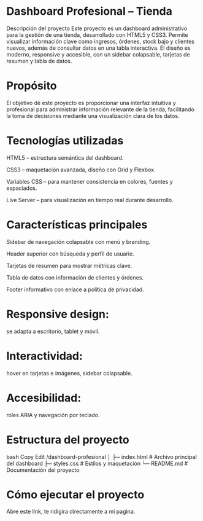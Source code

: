 # Dashboard Profesional – Tienda
Descripción del proyecto
Este proyecto es un dashboard administrativo para la gestión de una tienda, desarrollado con HTML5 y CSS3.
Permite visualizar información clave como ingresos, órdenes, stock bajo y clientes nuevos, además de consultar datos en una tabla interactiva.
El diseño es moderno, responsive y accesible, con un sidebar colapsable, tarjetas de resumen y tabla de datos.

# Propósito
El objetivo de este proyecto es proporcionar una interfaz intuitiva y profesional para administrar información relevante de la tienda, facilitando la toma de decisiones mediante una visualización clara de los datos.

# Tecnologías utilizadas
HTML5 – estructura semántica del dashboard.

CSS3 – maquetación avanzada, diseño con Grid y Flexbox.

Variables CSS – para mantener consistencia en colores, fuentes y espaciados.

Live Server – para visualización en tiempo real durante desarrollo.

# Características principales
Sidebar de navegación colapsable con menú y branding.

Header superior con búsqueda y perfil de usuario.

Tarjetas de resumen para mostrar métricas clave.

Tabla de datos con información de clientes y órdenes.

Footer informativo con enlace a política de privacidad.

# Responsive design:
se adapta a escritorio, tablet y móvil.

# Interactividad: 
hover en tarjetas e imágenes, sidebar colapsable.

# Accesibilidad: 
roles ARIA y navegación por teclado.

# Estructura del proyecto
bash
Copy
Edit
/dashboard-profesional
│
├─ index.html       # Archivo principal del dashboard
├─ styles.css       # Estilos y maquetación
└─ README.md        # Documentación del proyecto

# Cómo ejecutar el proyecto
Abre este link, te ridigira directamente a mi pagina.

